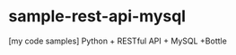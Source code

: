 sample-rest-api-mysql
=====================

[my code samples] Python + RESTful API + MySQL +Bottle
